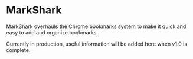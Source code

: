 MarkShark
===============

MarkShark overhauls the Chrome bookmarks system to make it quick and easy to add and organize bookmarks.

Currently in production, useful information will be added here when v1.0 is complete.
